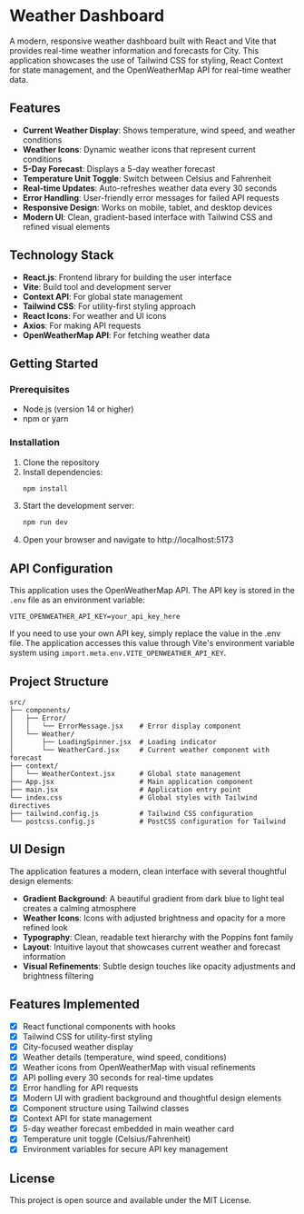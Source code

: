 # Weather Dashboard

A modern, responsive weather dashboard built with React and Vite that provides real-time weather information and forecasts for City. This application showcases the use of Tailwind CSS for styling, React Context for state management, and the OpenWeatherMap API for real-time weather data.

## Features

- **Current Weather Display**: Shows temperature, wind speed, and weather conditions
- **Weather Icons**: Dynamic weather icons that represent current conditions
- **5-Day Forecast**: Displays a 5-day weather forecast
- **Temperature Unit Toggle**: Switch between Celsius and Fahrenheit
- **Real-time Updates**: Auto-refreshes weather data every 30 seconds
- **Error Handling**: User-friendly error messages for failed API requests
- **Responsive Design**: Works on mobile, tablet, and desktop devices
- **Modern UI**: Clean, gradient-based interface with Tailwind CSS and refined visual elements

## Technology Stack

- **React.js**: Frontend library for building the user interface
- **Vite**: Build tool and development server
- **Context API**: For global state management
- **Tailwind CSS**: For utility-first styling approach
- **React Icons**: For weather and UI icons
- **Axios**: For making API requests
- **OpenWeatherMap API**: For fetching weather data

## Getting Started

### Prerequisites

- Node.js (version 14 or higher)
- npm or yarn

### Installation

1. Clone the repository
2. Install dependencies:
   ```bash
   npm install
   ```
3. Start the development server:
   ```bash
   npm run dev
   ```
4. Open your browser and navigate to http://localhost:5173

## API Configuration

This application uses the OpenWeatherMap API. The API key is stored in the `.env` file as an environment variable:

```
VITE_OPENWEATHER_API_KEY=your_api_key_here
```

If you need to use your own API key, simply replace the value in the .env file. The application accesses this value through Vite's environment variable system using `import.meta.env.VITE_OPENWEATHER_API_KEY`.

## Project Structure

```
src/
├── components/
│   ├── Error/
│   │   └── ErrorMessage.jsx    # Error display component
│   └── Weather/
│       ├── LoadingSpinner.jsx  # Loading indicator
│       └── WeatherCard.jsx     # Current weather component with forecast
├── context/
│   └── WeatherContext.jsx      # Global state management
├── App.jsx                     # Main application component
├── main.jsx                    # Application entry point
└── index.css                   # Global styles with Tailwind directives
├── tailwind.config.js          # Tailwind CSS configuration
└── postcss.config.js           # PostCSS configuration for Tailwind
```

## UI Design

The application features a modern, clean interface with several thoughtful design elements:

- **Gradient Background**: A beautiful gradient from dark blue to light teal creates a calming atmosphere
- **Weather Icons**: Icons with adjusted brightness and opacity for a more refined look
- **Typography**: Clean, readable text hierarchy with the Poppins font family
- **Layout**: Intuitive layout that showcases current weather and forecast information
- **Visual Refinements**: Subtle design touches like opacity adjustments and brightness filtering

## Features Implemented

- [x] React functional components with hooks
- [x] Tailwind CSS for utility-first styling
- [x] City-focused weather display
- [x] Weather details (temperature, wind speed, conditions)
- [x] Weather icons from OpenWeatherMap with visual refinements
- [x] API polling every 30 seconds for real-time updates
- [x] Error handling for API requests
- [x] Modern UI with gradient background and thoughtful design elements
- [x] Component structure using Tailwind classes
- [x] Context API for state management
- [x] 5-day weather forecast embedded in main weather card
- [x] Temperature unit toggle (Celsius/Fahrenheit)
- [x] Environment variables for secure API key management

## License

This project is open source and available under the MIT License.

